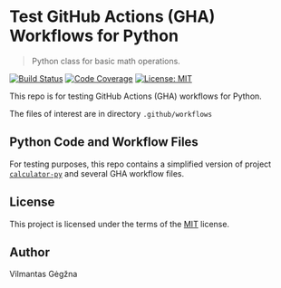 # Test GitHub Actions (GHA) Workflows for Python

> Python class for basic math operations.

[![Build Status][build-image]][build-url]
[![Code Coverage][coverage-image]][coverage-url]
[![License: MIT][license-image]][license-url]

This repo is for testing GitHub Actions (GHA) workflows for Python.

The files of interest are in directory `.github/workflows`


## Python Code and Workflow Files

For testing purposes, this repo contains a simplified version of project [`calculator-py`](https://github.com/GegznaV/calculator-py) and several GHA workflow files.


## License

This project is licensed under the terms of the [MIT][license-url] license.


## Author

Vilmantas Gėgžna


<!-- Badges -->
[build-image]:https://github.com/GegznaV/test-GHA-py/actions/workflows/2-5--lint-test-cov-5.yml/badge.svg
[build-url]: https://github.com/GegznaV/test-GHA-py/actions/workflows/2-5--lint-test-cov-5.yml 

[coverage-image]: https://codecov.io/gh/GegznaV/test-GHA-py/branch/main/graph/badge.svg
[coverage-url]: https://codecov.io/gh/GegznaV/test-GHA-py

[license-image]: https://img.shields.io/badge/License-MIT-blue.svg 
[license-url]: https://opensource.org/licenses/MIT
